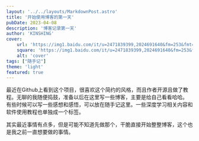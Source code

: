 ```yaml
---
layout: '../../layouts/MarkdownPost.astro'
title: '开始使用博客的第一天'
pubDate: 2023-04-08
description: '博客记录第一天'
author: 'KINSHING'
cover:
    url: 'https://img1.baidu.com/it/u=2471839399,2024691640&fm=253&fmt=auto&app=138&f=JPEG?w=750&h=500'
    square: 'https://img1.baidu.com/it/u=2471839399,2024691640&fm=253&fmt=auto&app=138&f=JPEG?w=750&h=500'
    alt: 'cover'
tags: ["随手记"]
theme: 'light'
featured: true
---
```


最近在Github上看到这个项目，很喜欢这个简约的风格，而且作者开源且做了教程。无聊的我随便捣鼓，准备以后在这里写一些博客，主要是给自己看看哈哈。
有些时候可以写一些感想和感悟，可以放在随手记这里。一些深度学习相关内容和软件使用教程也单独成一个标签。

其实最近事情有点多，但是可能不知道先做那个，干脆直接开始整整博客，这个也是我之前一直想要做的事情。


